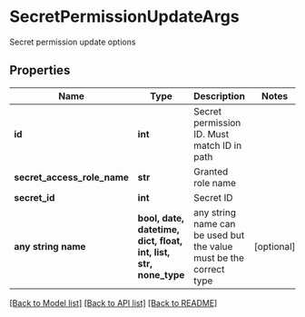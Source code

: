 # SecretPermissionUpdateArgs

Secret permission update options

## Properties
Name | Type | Description | Notes
------------ | ------------- | ------------- | -------------
**id** | **int** | Secret permission ID. Must match ID in path | 
**secret_access_role_name** | **str** | Granted role name | 
**secret_id** | **int** | Secret ID | 
**any string name** | **bool, date, datetime, dict, float, int, list, str, none_type** | any string name can be used but the value must be the correct type | [optional]

[[Back to Model list]](../README.md#documentation-for-models) [[Back to API list]](../README.md#documentation-for-api-endpoints) [[Back to README]](../README.md)



